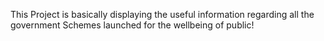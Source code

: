This Project is basically displaying the useful information regarding all the government Schemes launched for the wellbeing of public!
